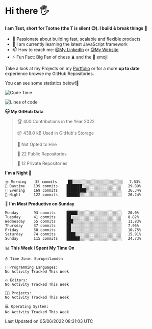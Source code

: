 # Hi there :raised_hand_with_fingers_splayed:
#### I am Tsot, short for Tsotne (the T is silent :wink:). I build & break things :space_invader:
- :telescope: Passionate about building fast, scalable and flexible products
- :seedling: I am currently learning the latest JavaScript framework 
- :mailbox: How to reach me: [@My LinkedIn](https://www.linkedin.com/in/tsotne-gvadzabia/) or [@My Website](https://tsotne.co.uk/contact)
- :zap: Fun Fact: Big Fan of chess ♟ and the 👾 emoji

Take a look at my Projects on my [Portfolio](https://tsotne.co.uk/) or for a more **up to date** experience browse my GitHub Repositories.

You can see some statistics below!:space_invader:
<!--START_SECTION:waka-->
![Code Time](http://img.shields.io/badge/Code%20Time-761%20hrs%202%20mins-blue)

![Lines of code](https://img.shields.io/badge/From%20Hello%20World%20I%27ve%20Written-626%20Thousand%20lines%20of%20code-blue)

**🐱 My GitHub Data** 

> 🏆 400 Contributions in the Year 2022
 > 
> 📦 438.0 kB Used in GitHub's Storage 
 > 
> 🚫 Not Opted to Hire
 > 
> 📜 22 Public Repositories 
 > 
> 🔑 12 Private Repositories  
 > 
**I'm a Night 🦉** 

```text
🌞 Morning    35 commits     ██░░░░░░░░░░░░░░░░░░░░░░░   7.53% 
🌆 Daytime    139 commits    ███████░░░░░░░░░░░░░░░░░░   29.89% 
🌃 Evening    169 commits    █████████░░░░░░░░░░░░░░░░   36.34% 
🌙 Night      122 commits    ██████░░░░░░░░░░░░░░░░░░░   26.24%

```
📅 **I'm Most Productive on Sunday** 

```text
Monday       93 commits     █████░░░░░░░░░░░░░░░░░░░░   20.0% 
Tuesday      41 commits     ██░░░░░░░░░░░░░░░░░░░░░░░   8.82% 
Wednesday    55 commits     ███░░░░░░░░░░░░░░░░░░░░░░   11.83% 
Thursday     37 commits     ██░░░░░░░░░░░░░░░░░░░░░░░   7.96% 
Friday       50 commits     ██░░░░░░░░░░░░░░░░░░░░░░░   10.75% 
Saturday     74 commits     ████░░░░░░░░░░░░░░░░░░░░░   15.91% 
Sunday       115 commits    ██████░░░░░░░░░░░░░░░░░░░   24.73%

```


📊 **This Week I Spent My Time On** 

```text
⌚︎ Time Zone: Europe/London

💬 Programming Languages: 
No Activity Tracked This Week

🔥 Editors: 
No Activity Tracked This Week

🐱‍💻 Projects: 
No Activity Tracked This Week

💻 Operating System: 
No Activity Tracked This Week

```


 Last Updated on 05/06/2022 08:31:03 UTC
<!--END_SECTION:waka-->
